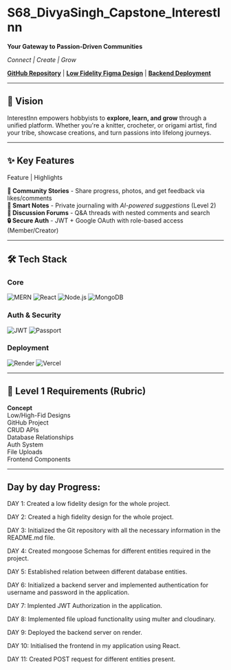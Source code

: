 # S68_DivyaSingh_Capstone_InterestInn

**Your Gateway to Passion-Driven Communities**  

*Connect | Create | Grow*

**[GitHub Repository](https://github.com/kalviumcommunity/S68_DivyaSingh_Capstone_InterestInn)** |
**[Low Fidelity Figma Design](https://www.figma.com/design/0UQNOXfDOP8AQkMKsQAxeu/Low-Fidelity-Design?node-id=0-1&t=sWzrKxhw3Ha4wcQJ-1)** |
**[Backend Deployment](https://s68-divyasingh-capstone-interestinn.onrender.com)**

---

## 🎯 Vision 
InterestInn empowers hobbyists to **explore, learn, and grow** through a unified platform. Whether you're a knitter, crocheter, or origami artist, find your tribe, showcase creations, and turn passions into lifelong journeys.

---

## ✨ Key Features
 Feature                    | Highlights                                                    

 **📖 Community Stories** - Share progress, photos, and get feedback via likes/comments              
 **📝 Smart Notes**       - Private journaling with *AI-powered suggestions* (Level 2)               
 **💬 Discussion Forums** - Q&A threads with nested comments and search                              
 **🔒 Secure Auth**       - JWT + Google OAuth with role-based access (Member/Creator)               

---

## 🛠️ Tech Stack
### **Core**
![MERN](https://img.shields.io/badge/MERN-FullStack-47A248?logo=mongodb&logoColor=white)
![React](https://img.shields.io/badge/React-18.2-61DAFB?logo=react)
![Node.js](https://img.shields.io/badge/Node.js-20.x-339933?logo=nodedotjs)
![MongoDB](https://img.shields.io/badge/MongoDB-7.0-47A248?logo=mongodb)

### **Auth & Security**
![JWT](https://img.shields.io/badge/JWT-Auth-000000?logo=jsonwebtokens)
![Passport](https://img.shields.io/badge/Passport-Google_OAuth-4285F4?logo=google)

### **Deployment**
![Render](https://img.shields.io/badge/Render-Backend-46E3B7?logo=render)
![Vercel](https://img.shields.io/badge/Vercel-Frontend-000000?logo=vercel)

---

## 📌 Level 1 Requirements (Rubric)
**Concept**    
Low/High-Fid Designs    
GitHub Project     
CRUD APIs               
Database Relationships  
Auth System             
File Uploads          
Frontend Components  

---

## Day by day Progress:

DAY 1: Created a low fidelity design for the whole project.

DAY 2: Created a high fidelity design for the whole project.

DAY 3: Initialized the Git repository with all the necessary information in the README.md file.

DAY 4: Created mongoose Schemas for different entities required in the project.

DAY 5: Established relation between different database entities.

DAY 6: Initialized a backend server and implemented authentication for username and password in the application.

DAY 7: Implented JWT Authorization in the application.

DAY 8: Implemented file upload functionality using multer and cloudinary.

DAY 9: Deployed the backend server on render.

DAY 10: Initialised the frontend in my application using React.

DAY 11: Created POST request for different entities present.
